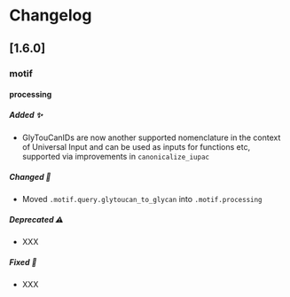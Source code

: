 # Changelog

## [1.6.0]

### motif
#### processing
##### Added ✨
- GlyTouCanIDs are now another supported nomenclature in the context of Universal Input and can be used as inputs for functions etc, supported via improvements in `canonicalize_iupac`

##### Changed 🔄
- Moved `.motif.query.glytoucan_to_glycan` into `.motif.processing`

##### Deprecated ⚠️
- XXX

##### Fixed 🐛
- XXX
